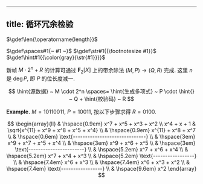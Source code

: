 
---
title: 循环冗余检验
---

$\gdef\len{\operatorname{length}}$

$\gdef\spaces#1{~ #1 ~}$
$\gdef\str#1{{\footnotesize #1}}$
$\gdef\hint#1{{\color{gray}{\str{#1}}}}$

新帧 $M \cdot 2^n + R$ 的计算可通过 $\mathbf{F}_2[X]$ 上的带余除法 $(M, P) \to (Q, R)$ 完成. 这里 $n$ 是 $\deg P$, 即 $P$ 的位长度减一. 

$$
\hint{源数据} ~ M \cdot 2^n \spaces= \hint{生成多项式} ~ P \cdot \hint{} ~ Q + \hint{校验码} ~ R
$$

$\textbf{Example.}$ $M = 10110011$, $P = 10011$, 按以下步骤求得 $R = 0100$. 

$$
\begin{array}{ll}
& \hspace{0.9em} x^7 + x^5 + x^3 + x^2 \\
x^4 + x + 1 
& \sqrt{x^{11} + x^9 + x^8 + x^5 + x^4} \\
& \hspace{0.9em} x^{11} + x^8 + x^7 \\
& \hspace{0.6em} \text{------------------------------} \\
& \hspace{3em} x^9 + x^7 + x^5 + x^4 \\
& \hspace{3em} x^9 + x^6 + x^5 \\
& \hspace{3em} \text{-----------------------} \\
& \hspace{5.2em} x^7 + x^6 + x^4 \\
& \hspace{5.2em} x^7 + x^4 + x^3 \\
& \hspace{5.2em} \text{-----------------} \\
& \hspace{7.4em} x^6 + x^3 \\
& \hspace{7.4em} x^6 + x^3 + x^2 \\
& \hspace{7.4em} \text{-----------------} \\
& \hspace{9.6em} x^2
\end{array}
$$
